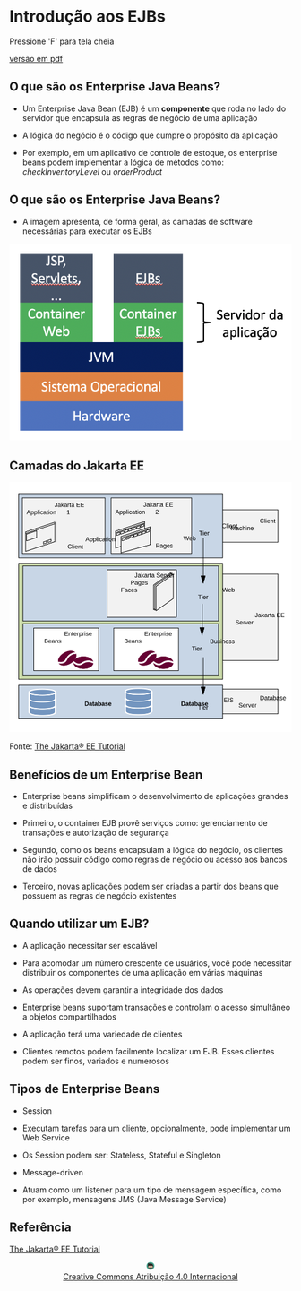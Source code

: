 <!-- .slide: data-background-opacity="0.2"data-background-image="https://dailytravelpill.com/wp-content/uploads/2021/02/backpacking-in-java-attractions.jpg" 
data-transition="zoom" 
-->
# Introdução aos EJBs
<!-- .element: style="margin-bottom:100px; font-size: 50px; color:#f5f5f5; font-family: Marker Felt; " -->

Pressione 'F' para tela cheia
<!-- .element: style="margin-bottom:10px; font-size: 15px; color:white;" -->

[versão em pdf](?print-pdf)
<!-- .element: style="margin-bottom:30px; font-size: 15px;" -->


<!-- .slide: data-background="#222c44" data-transition="zoom" -->
## O que são os Enterprise Java Beans?
<!-- .element: style="margin-bottom:60px; font-size: 50px; color:white; font-family: Marker Felt;" -->

* Um Enterprise Java Bean (EJB) é um **componente** que roda no lado do servidor que encapsula as regras de negócio de uma aplicação
<!-- .element: style="margin-bottom:70px; font-size: 25px; color:white; font-family: arial;" -->

* A lógica do negócio é o código que cumpre o propósito da aplicação
<!-- .element: style="margin-bottom:70px; font-size: 25px;color:white; font-family: arial;" -->

* Por exemplo, em um aplicativo de controle de estoque, os enterprise beans podem implementar a lógica de métodos como: *checkInventoryLevel* ou *orderProduct*
<!-- .element: style="margin-bottom:70px; font-size: 25px;color:white; font-family: arial;" -->


<!-- .slide: data-background="#222c44" data-transition="zoom" -->
## O que são os Enterprise Java Beans?
<!-- .element: style="margin-bottom:60px; font-size: 50px; color:white; font-family: Marker Felt;" -->

* A imagem apresenta, de forma geral, as camadas de software necessárias para executar os EJBs
<!-- .element: style="margin-bottom:10px; font-size: 25px;color:white; font-family: arial;" -->

![imagem](img/software-stack.png) <!-- .element height="50%" width="50%" -->


<!-- .slide: data-background="#222c44" data-transition="zoom" -->
## Camadas do Jakarta EE
<!-- .element: style="margin-bottom:60px; font-size: 50px; color:white; font-family: Marker Felt;" -->

![imagem](img/jakarta.svg) <!-- .element height="50%" width="50%" -->

Fonte: [The Jakarta® EE Tutorial](https://eclipse-ee4j.github.io/jakartaee-tutorial/)
<!-- .element: style="margin-bottom:50px; font-size: 15px;" -->


<!-- .slide: data-background="#222c44" data-transition="zoom" -->
## Benefícios de um Enterprise Bean
<!-- .element: style="margin-bottom:50px; font-size: 50px; color:white; font-family: Marker Felt;" -->

* Enterprise beans simplificam o desenvolvimento de aplicações grandes e distribuídas
<!-- .element: style="margin-bottom:60px; font-size: 25px;color:white; font-family: arial;" -->

* Primeiro, o container EJB provê serviços como: gerenciamento de transações e autorização de segurança
<!-- .element: style="margin-bottom:60px; font-size: 25px;color:white; font-family: arial;" -->

* Segundo, como os beans encapsulam a lógica do negócio, os clientes não irão possuir código como regras de negócio ou acesso aos bancos de dados
<!-- .element: style="margin-bottom:60px; font-size: 25px;color:white; font-family: arial;" -->

* Terceiro, novas aplicações podem ser criadas a partir dos beans que possuem as regras de negócio existentes
<!-- .element: style="margin-bottom:60px; font-size: 25px;color:white; font-family: arial;" -->


<!-- .slide: data-background="#222c44" data-transition="zoom" -->
## Quando utilizar um EJB?
<!-- .element: style="margin-bottom:60px; font-size: 50px; color:white; font-family: Marker Felt;" -->

* A aplicação necessitar ser escalável
<!-- .element: style="margin-bottom:30px; font-size: 30px; color:white; font-family: arial;" -->

  * Para acomodar um número crescente de usuários, você pode necessitar distribuir os componentes de uma aplicação em várias máquinas
  <!-- .element: style="margin-bottom:50px; font-size: 20px; color:white; font-family: arial;" -->

* As operações devem garantir a integridade dos dados
<!-- .element: style="margin-bottom:30px; font-size: 30px; color:white; font-family: arial;" -->

  * Enterprise beans suportam transações e controlam o acesso simultâneo a objetos compartilhados
  <!-- .element: style="margin-bottom:50px; font-size: 20px; color:white; font-family: arial;" -->

* A aplicação terá uma variedade de clientes
<!-- .element: style="margin-bottom:30px; font-size: 30px; color:white; font-family: arial;" -->

  * Clientes remotos podem facilmente localizar um EJB. Esses clientes podem ser finos, variados e numerosos
  <!-- .element: style="margin-bottom:50px; font-size: 20px; color:white; font-family: arial;" -->


<!-- .slide: data-background="#222c44" data-transition="zoom" -->
## Tipos de Enterprise Beans
<!-- .element: style="margin-bottom:60px; font-size: 50px; color:white; font-family: Marker Felt;" -->

* Session
<!-- .element: style="margin-bottom:30px; font-size: 30px; color:white; font-family: arial;" -->
  * Executam tarefas para um cliente, opcionalmente, pode implementar um Web Service
  <!-- .element: style="margin-bottom:30px; font-size: 25px; color:white; font-family: arial;" -->
  * Os Session podem ser: Stateless, Stateful e Singleton
  <!-- .element: style="margin-bottom:30px; font-size: 25px; color:white; font-family: arial;" -->

* Message-driven
<!-- .element: style="margin-bottom:30px; font-size: 30px; color:white; font-family: arial;" -->
  * Atuam como um listener para um tipo de mensagem específica, como por exemplo, mensagens JMS (Java Message Service)
<!-- .element: style="margin-bottom:50px; font-size: 25px; color:white; font-family: arial;" -->


<!-- .slide: data-background="#222c44" data-transition="convex" -->
## Referência
<!-- .element: style="margin-bottom:50px; font-size: 50px; color:white; font-family: Marker Felt;" -->

[The Jakarta® EE Tutorial](https://eclipse-ee4j.github.io/jakartaee-tutorial/)
<!-- .element: style="margin-bottom:70px; font-size: 30px;" -->

<center>
<a href="https://rpmhub.dev" target="blanck"><img src="../../../imgs/logo.png" alt="Rodrigo Prestes Machado" width="3%" height="3%" border=0 style="border:0; text-decoration:none; outline:none"></a><br/>
<a rel="license" href="http://creativecommons.org/licenses/by/4.0/">Creative Commons Atribuição 4.0 Internacional</a>
</center>